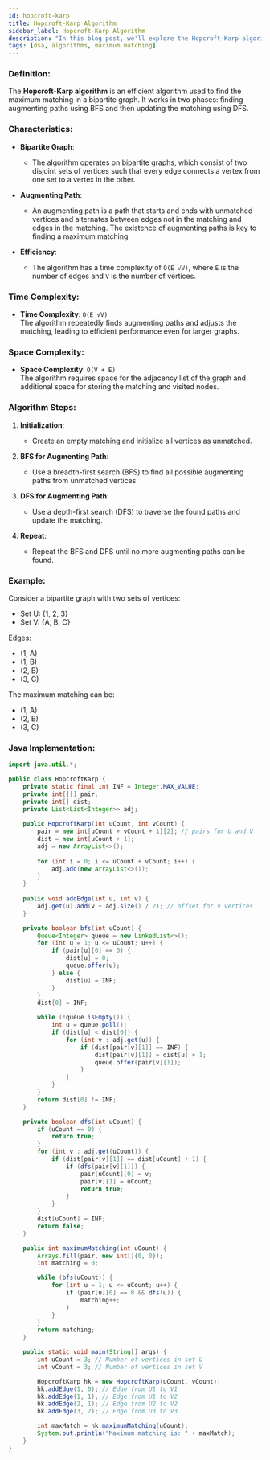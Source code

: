 ```yaml
---
id: hopcroft-karp
title: Hopcroft-Karp Algorithm
sidebar_label: Hopcroft-Karp Algorithm
description: "In this blog post, we'll explore the Hopcroft-Karp algorithm, an efficient method for finding the maximum matching in a bipartite graph."
tags: [dsa, algorithms, maximum matching]
---
```


### Definition:

The **Hopcroft-Karp algorithm** is an efficient algorithm used to find the maximum matching in a bipartite graph. It works in two phases: finding augmenting paths using BFS and then updating the matching using DFS.

### Characteristics:

- **Bipartite Graph**: 
  - The algorithm operates on bipartite graphs, which consist of two disjoint sets of vertices such that every edge connects a vertex from one set to a vertex in the other.

- **Augmenting Path**: 
  - An augmenting path is a path that starts and ends with unmatched vertices and alternates between edges not in the matching and edges in the matching. The existence of augmenting paths is key to finding a maximum matching.

- **Efficiency**: 
  - The algorithm has a time complexity of `O(E √V)`, where `E` is the number of edges and `V` is the number of vertices.

### Time Complexity:

- **Time Complexity**: `O(E √V)`  
  The algorithm repeatedly finds augmenting paths and adjusts the matching, leading to efficient performance even for larger graphs.

### Space Complexity:

- **Space Complexity**: `O(V + E)`  
  The algorithm requires space for the adjacency list of the graph and additional space for storing the matching and visited nodes.

### Algorithm Steps:

1. **Initialization**:
   - Create an empty matching and initialize all vertices as unmatched.

2. **BFS for Augmenting Path**:
   - Use a breadth-first search (BFS) to find all possible augmenting paths from unmatched vertices.

3. **DFS for Augmenting Path**:
   - Use a depth-first search (DFS) to traverse the found paths and update the matching.

4. **Repeat**:
   - Repeat the BFS and DFS until no more augmenting paths can be found.

### Example:

Consider a bipartite graph with two sets of vertices:
- Set U: {1, 2, 3}
- Set V: {A, B, C}

Edges:
- (1, A)
- (1, B)
- (2, B)
- (3, C)

The maximum matching can be:
- (1, A)
- (2, B)
- (3, C)

### Java Implementation:

```java
import java.util.*;

public class HopcroftKarp {
    private static final int INF = Integer.MAX_VALUE;
    private int[][] pair;
    private int[] dist;
    private List<List<Integer>> adj;
    
    public HopcroftKarp(int uCount, int vCount) {
        pair = new int[uCount + vCount + 1][2]; // pairs for U and V
        dist = new int[uCount + 1];
        adj = new ArrayList<>();
        
        for (int i = 0; i <= uCount + vCount; i++) {
            adj.add(new ArrayList<>());
        }
    }
    
    public void addEdge(int u, int v) {
        adj.get(u).add(v + adj.size() / 2); // offset for v vertices
    }

    private boolean bfs(int uCount) {
        Queue<Integer> queue = new LinkedList<>();
        for (int u = 1; u <= uCount; u++) {
            if (pair[u][0] == 0) {
                dist[u] = 0;
                queue.offer(u);
            } else {
                dist[u] = INF;
            }
        }
        dist[0] = INF;

        while (!queue.isEmpty()) {
            int u = queue.poll();
            if (dist[u] < dist[0]) {
                for (int v : adj.get(u)) {
                    if (dist[pair[v][1]] == INF) {
                        dist[pair[v][1]] = dist[u] + 1;
                        queue.offer(pair[v][1]);
                    }
                }
            }
        }
        return dist[0] != INF;
    }

    private boolean dfs(int uCount) {
        if (uCount == 0) {
            return true;
        }
        for (int v : adj.get(uCount)) {
            if (dist[pair[v][1]] == dist[uCount] + 1) {
                if (dfs(pair[v][1])) {
                    pair[uCount][0] = v;
                    pair[v][1] = uCount;
                    return true;
                }
            }
        }
        dist[uCount] = INF;
        return false;
    }

    public int maximumMatching(int uCount) {
        Arrays.fill(pair, new int[]{0, 0});
        int matching = 0;

        while (bfs(uCount)) {
            for (int u = 1; u <= uCount; u++) {
                if (pair[u][0] == 0 && dfs(u)) {
                    matching++;
                }
            }
        }
        return matching;
    }

    public static void main(String[] args) {
        int uCount = 3; // Number of vertices in set U
        int vCount = 3; // Number of vertices in set V

        HopcroftKarp hk = new HopcroftKarp(uCount, vCount);
        hk.addEdge(1, 0); // Edge from U1 to V1
        hk.addEdge(1, 1); // Edge from U1 to V2
        hk.addEdge(2, 1); // Edge from U2 to V2
        hk.addEdge(3, 2); // Edge from U3 to V3

        int maxMatch = hk.maximumMatching(uCount);
        System.out.println("Maximum matching is: " + maxMatch);
    }
}